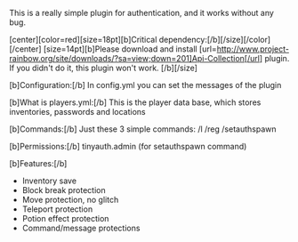 This is a really simple plugin for authentication, and it works without any bug.

[center][color=red][size=18pt][b]Critical dependency:[/b][/size][/color][/center]
[size=14pt][b]Please download and install [url=http://www.project-rainbow.org/site/downloads/?sa=view;down=201]Api-Collection[/url] plugin. If you didn't do it, this plugin won't work.
[/b][/size]


[b]Configuration:[/b] In config.yml you can set the messages of the plugin

[b]What is players.yml:[/b] This is the player data base, which stores inventories, passwords and locations

[b]Commands:[/b] Just these 3 simple commands:
/l <password>
/reg <password>
/setauthspawn

[b]Permissions:[/b] tinyauth.admin (for setauthspawn command)

[b]Features:[/b]
- Inventory save
- Block break protection
- Move protection, no glitch
- Teleport protection
- Potion effect protection
- Command/message protections